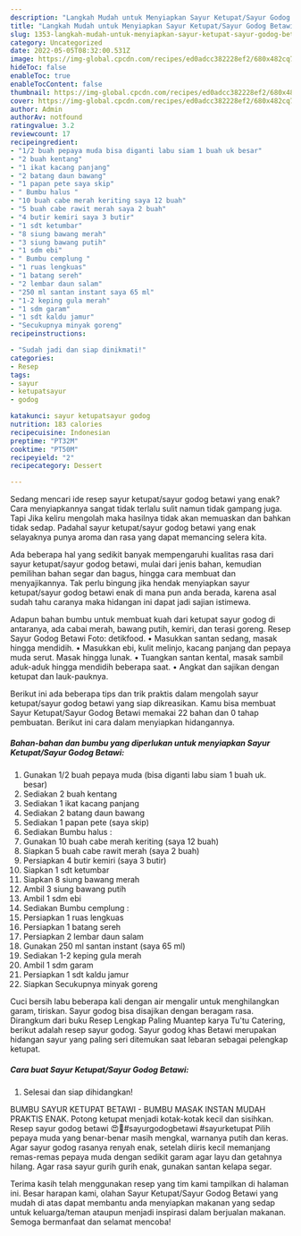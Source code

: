 ```yaml
---
description: "Langkah Mudah untuk Menyiapkan Sayur Ketupat/Sayur Godog Betawi yang Enak, Buat Buka Puasa}"
title: "Langkah Mudah untuk Menyiapkan Sayur Ketupat/Sayur Godog Betawi yang Enak, Buat Buka Puasa}"
slug: 1353-langkah-mudah-untuk-menyiapkan-sayur-ketupat-sayur-godog-betawi-yang-enak-buat-buka-puasa
category: Uncategorized
date: 2022-05-05T08:32:00.531Z
image: https://img-global.cpcdn.com/recipes/ed0adcc382228ef2/680x482cq70/sayur-ketupatsayur-godog-betawi-foto-resep-utama.jpg
hideToc: false
enableToc: true
enableTocContent: false
thumbnail: https://img-global.cpcdn.com/recipes/ed0adcc382228ef2/680x482cq70/sayur-ketupatsayur-godog-betawi-foto-resep-utama.jpg
cover: https://img-global.cpcdn.com/recipes/ed0adcc382228ef2/680x482cq70/sayur-ketupatsayur-godog-betawi-foto-resep-utama.jpg
author: Admin
authorAv: notfound
ratingvalue: 3.2
reviewcount: 17
recipeingredient:
- "1/2 buah pepaya muda bisa diganti labu siam 1 buah uk besar"
- "2 buah kentang"
- "1 ikat kacang panjang"
- "2 batang daun bawang"
- "1 papan pete saya skip"
- " Bumbu halus "
- "10 buah cabe merah keriting saya 12 buah"
- "5 buah cabe rawit merah saya 2 buah"
- "4 butir kemiri saya 3 butir"
- "1 sdt ketumbar"
- "8 siung bawang merah"
- "3 siung bawang putih"
- "1 sdm ebi"
- " Bumbu cemplung "
- "1 ruas lengkuas"
- "1 batang sereh"
- "2 lembar daun salam"
- "250 ml santan instant saya 65 ml"
- "1-2 keping gula merah"
- "1 sdm garam"
- "1 sdt kaldu jamur"
- "Secukupnya minyak goreng"
recipeinstructions:

- "Sudah jadi dan siap dinikmati!"
categories:
- Resep
tags:
- sayur
- ketupatsayur
- godog

katakunci: sayur ketupatsayur godog 
nutrition: 183 calories
recipecuisine: Indonesian
preptime: "PT32M"
cooktime: "PT50M"
recipeyield: "2"
recipecategory: Dessert

---
```



Sedang mencari ide resep sayur ketupat/sayur godog betawi yang enak? Cara menyiapkannya sangat tidak terlalu sulit namun tidak gampang juga. Tapi Jika keliru mengolah maka hasilnya tidak akan memuaskan dan bahkan tidak sedap. Padahal sayur ketupat/sayur godog betawi yang enak selayaknya punya aroma dan rasa yang dapat memancing selera kita.


Ada beberapa hal yang sedikit banyak mempengaruhi kualitas rasa dari sayur ketupat/sayur godog betawi, mulai dari jenis bahan, kemudian pemilihan bahan segar dan bagus, hingga cara membuat dan menyajikannya. Tak perlu bingung jika hendak menyiapkan sayur ketupat/sayur godog betawi enak di mana pun anda berada, karena asal sudah tahu caranya maka hidangan ini dapat jadi sajian istimewa.

Adapun bahan bumbu untuk membuat kuah dari ketupat sayur godog di antaranya, ada cabai merah, bawang putih, kemiri, dan terasi goreng. Resep Sayur Godog Betawi Foto: detikfood. • Masukkan santan sedang, masak hingga mendidih. • Masukkan ebi, kulit melinjo, kacang panjang dan pepaya muda serut. Masak hingga lunak. • Tuangkan santan kental, masak sambil aduk-aduk hingga mendidih beberapa saat. • Angkat dan sajikan dengan ketupat dan lauk-pauknya.


Berikut ini ada beberapa tips dan trik praktis dalam mengolah sayur ketupat/sayur godog betawi yang siap dikreasikan. Kamu bisa membuat Sayur Ketupat/Sayur Godog Betawi memakai 22 bahan dan 0 tahap pembuatan. Berikut ini cara dalam menyiapkan hidangannya.

<!--inarticleads1-->

##### Bahan-bahan dan bumbu yang diperlukan untuk menyiapkan Sayur Ketupat/Sayur Godog Betawi:

1. Gunakan 1/2 buah pepaya muda (bisa diganti labu siam 1 buah uk. besar)
1. Sediakan 2 buah kentang
1. Sediakan 1 ikat kacang panjang
1. Sediakan 2 batang daun bawang
1. Sediakan 1 papan pete (saya skip)
1. Sediakan  Bumbu halus :
1. Gunakan 10 buah cabe merah keriting (saya 12 buah)
1. Siapkan 5 buah cabe rawit merah (saya 2 buah)
1. Persiapkan 4 butir kemiri (saya 3 butir)
1. Siapkan 1 sdt ketumbar
1. Siapkan 8 siung bawang merah
1. Ambil 3 siung bawang putih
1. Ambil 1 sdm ebi
1. Sediakan  Bumbu cemplung :
1. Persiapkan 1 ruas lengkuas
1. Persiapkan 1 batang sereh
1. Persiapkan 2 lembar daun salam
1. Gunakan 250 ml santan instant (saya 65 ml)
1. Sediakan 1-2 keping gula merah
1. Ambil 1 sdm garam
1. Persiapkan 1 sdt kaldu jamur
1. Siapkan Secukupnya minyak goreng


Cuci bersih labu beberapa kali dengan air mengalir untuk menghilangkan garam, tiriskan. Sayur godog bisa disajikan dengan beragam rasa. Dirangkum dari buku Resep Lengkap Paling Muantep karya Tu&#39;tu Catering, berikut adalah resep sayur godog. Sayur godog khas Betawi merupakan hidangan sayur yang paling seri ditemukan saat lebaran sebagai pelengkap ketupat. 

<!--inarticleads2-->

##### Cara buat Sayur Ketupat/Sayur Godog Betawi:


1. Selesai dan siap dihidangkan!

BUMBU SAYUR KETUPAT BETAWI - BUMBU MASAK INSTAN MUDAH PRAKTIS ENAK. Potong ketupat menjadi kotak-kotak kecil dan sisihkan. Resep sayur godog betawi 😍🤩#sayurgodogbetawi #sayurketupat Pilih pepaya muda yang benar-benar masih mengkal, warnanya putih dan keras. Agar sayur godog rasanya renyah enak, setelah diiris kecil memanjang remas-remas pepaya muda dengan sedikit garam agar layu dan getahnya hilang. Agar rasa sayur gurih gurih enak, gunakan santan kelapa segar. 

Terima kasih telah menggunakan resep yang tim kami tampilkan di halaman ini. Besar harapan kami, olahan Sayur Ketupat/Sayur Godog Betawi yang mudah di atas dapat membantu anda menyiapkan makanan yang sedap untuk keluarga/teman ataupun menjadi inspirasi dalam berjualan makanan. Semoga bermanfaat dan selamat mencoba!
